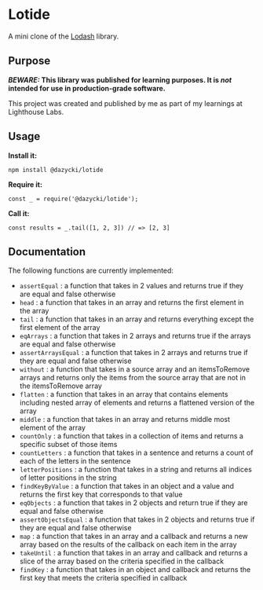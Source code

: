 # Lotide

A mini clone of the [Lodash](https://lodash.com) library.

## Purpose

**_BEWARE:_ This library was published for learning purposes. It is _not_ intended for use in production-grade software.**

This project was created and published by me as part of my learnings at Lighthouse Labs.

## Usage

**Install it:**

`npm install @dazycki/lotide`

**Require it:**

`const _ = require('@dazycki/lotide');`

**Call it:**

`const results = _.tail([1, 2, 3]) // => [2, 3]`

## Documentation

The following functions are currently implemented:

- `assertEqual` : a function that takes in 2 values and returns true if they are equal and false otherwise
- `head` : a function that takes in an array and returns the first element in the array
- `tail` : a function that takes in an array and returns everything except the first element of the array
- `eqArrays` : a function that takes in 2 arrays and returns true if the arrays are equal and false otherwise
- `assertArraysEqual` : a function that takes in 2 arrays and returns true if they are equal and false otherwise
- `without` : a function that takes in a source array and an itemsToRemove arrays and returns only the items from the source array that are not in the itemsToRemove array
- `flatten` : a function that takes in an array that contains elements including nested array of elements and returns a flattened version of the array
- `middle` : a function that takes in an array and returns middle most element of the array
- `countOnly` : a function that takes in a collection of items and returns a specific subset of those items
- `countLetters` : a function that takes in a sentence and returns a count of each of the letters in the sentence
- `letterPositions` : a function that takes in a string and returns all indices of letter positions in the string
- `findKeyByValue` : a function that takes in an object and a value and returns the first key that corresponds to that value
- `eqObjects` : a function that takes in 2 objects and return true if they are equal and false otherwise
- `assertObjectsEqual` : a function that takes in 2 objects and returns true if they are equal and false otherwise
- `map` : a function that takes in an array and a callback and returns a new array based on the results of the callback on each item in the array
- `takeUntil` : a function that takes in an array and callback and returns a slice of the array based on the criteria specified in the callback
- `findKey` : a function that takes in an object and callback and returns the first key that meets the criteria specified in callback

